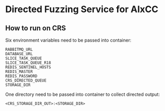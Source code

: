 # Directed Fuzzing Service for AIxCC
## How to run on CRS
Six environment variables need to be passed into container:
```
RABBITMQ_URL
DATABASE_URL
SLICE_TASK_QUEUE
SLICE_TASK_QUEUE_R18
REDIS_SENTINEL_HOSTS
REDIS_MASTER
REDIS_PASSWORD
CRS_DIRECTED_QUEUE
STORAGE_DIR
```
One directory need to be passed into container to collect directed output:
```
<CRS_STORAGE_DIR_OUT>:<STORAGE_DIR>
```
